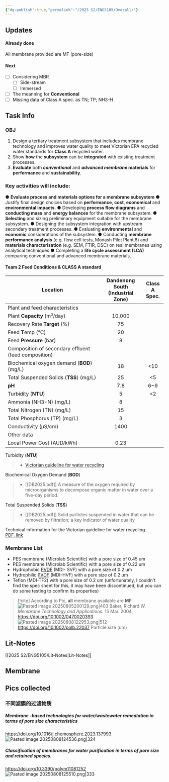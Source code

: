 ```yaml
---
{"dg-publish":true,"permalink":"/2025 S2/ENG5105/Overall/"}
---
```


## Updates
#### Already done

All membrane provided are MF (pore-size)
#### Next
- [ ] Considering MBR
	- [ ] Side-stream
	- [ ] Immersed

- [ ] The meanning for **Conventional** 
- [ ] Missing data of Class A spec. as TN; TP; NH3-H

## Task Info
### OBJ
1. Design a tertiary treatment subsystem that includes membrane technology and improves water quality to meet Victorian EPA recycled water standards for **Class A** recycled water.
2. Show **how** the **subsystem** can be **integrated** with existing treatment processes.
3. **Evaluate** both ***conventional*** and ***advanced membrane* materials** for **performance** and **sustainability**.
### Key activities will include:
● **Evaluate process and materials options for a membrane subsystem**
● Justify final design choices based on **performance**, **cost**, **economical** and **environmental impacts**.
● Developing **process flow diagrams** and **conducting mass** and **energy balances** for the membrane subsystem.
● **Selecting** and sizing preliminary equipment suitable for the membrane subsystem.
● Designing the subsystem integration with upstream secondary treatment processes.
● Evaluating **environmental** and **economic** considerations of the subsystem.
● Conducting **membrane performance analysis** (e.g. flow cell tests, Monash Pilot Plant.6) and **materials characterisation** (e.g. SEM, FTIR, DSC) on real membranes using analytical techniques
● Completing a **life cycle assessment (LCA)** comparing conventional and advanced membrane materials.

#### Team 2 Feed Conditions & CLASS A standard

| Location                                             | Dandenong South<br>(Industrial Zone) | Class A<br> Spec. |
| ---------------------------------------------------- | :----------------------------------: | :---------------: |
| Plant and feed characteristics                       |                                      |                   |
| Plant **Capacity** (m³/day)                          |                10,000                |                   |
| Recovery Rate **Target** (%)                         |                  75                  |                   |
| Feed **T**emp (°C)                                   |                  20                  |                   |
| Feed **Pressure** (bar)                              |                  8                   |                   |
| Composition of secondary effluent (feed composition) |                                      |                   |
| Biochemical oxygen demand (**BOD**) (mg/L)           |                  18                  |        <10        |
| Total Suspended Solids (**TSS**) (mg/L)              |                  25                  |        <5         |
| **pH**                                               |                 7.8                  |        6~9        |
| Turbidity (**NTU**)                                  |                  5                   |        <2         |
| Ammonia (NH3-N) (mg/L)                               |                  8                   |                   |
| Total Nitrogen (TN) (mg/L)                           |                  15                  |                   |
| Total Phosphorus (TP) (mg/L)                         |                  3                   |                   |
| Conductivity (µS/cm)                                 |                 1400                 |                   |
| Other data                                           |                                      |                   |
| Local Power Cost (AUD/kWh)                           |                 0.23                 |                   |

Turbidity (**NTU**)
> - [Victorian guideline for water recycling](https://www.epa.vic.gov.au/sites/default/files/2025-05/Victorian-guideline-for-water-recycling.pdf)
> 


Biochemical Oxygen Demand (**BOD**)
> - [[DB2025.pdf]]
> A measure of the oxygen required by microorganisms to decompose organic matter in water over a five-day period.


Total Suspended Solids (**TSS**)
> - [[DB2025.pdf]]
> Solid particles suspended in water that can be removed by filtration; a key indicator of water quality



Technical information for the Victorian guideline for water recycling
[PDF_link](https://www.epa.vic.gov.au/sites/default/files/epa/publications/1911-2.pdf)

### Membrane List
- PES membrane (Microlab Scientific) with a pore size of 0.45 um 
- PES membrane (Microlab Scientific) with a pore size of 0.22 um
- Hydrophobic [PVDF](https://mdimembrane.com/product/products/transfer-membranes/svf-pvdf-membrane/) (MDI- SVF) with a pore size of 0.2 um
- Hydrophilic [PVDF](https://mdimembrane.com/product/products/disc-filters/disc-filters-small/pvdf-membrane-disc-filter-type-hvf/) (MDI-HVF) with a pore size of 0.2 um
- Teflon (MDI-TF2) with a pore size of 0.2 um (unfortunately, I couldn't find the spec sheet for this, it may have been discontinued, but you can do some testing to confirm its properties)

> [!cite] According to Pic, **all** membrane available are **MF**
![Pasted image 20250805200129.png|403](/img/user/Attachments/ScreenShot/Pasted%20image%2020250805200129.png)
Baker, Richard W. _Membrane Technology and Applications_. 15 Mar. 2004, https://doi.org/10.1002/0470020393.
> ![Pasted image 20250808122953.png|512](/img/user/Attachments/ScreenShot/Pasted%20image%2020250808122953.png)
> https://doi.org/10.1002/polb.22037
> Particle size (um)

## **Lit-Notes**
[[2025 S2/ENG5105/Lit-Notes\|Lit-Notes]]

## Membrane

###

## Pics collected
### 不同滤膜的过滤物质
##### Membrane -based technologies for water/wastewater remediation in terms of pore size characteristics
https://doi.org/10.1016/j.chemosphere.2023.137993
![Pasted image 20250808124536.png|324](/img/user/Attachments/ScreenShot/Pasted%20image%2020250808124536.png)
##### Classification of membranes for water purification in terms of pore size and retained species.
https://doi.org/10.3390/polym11081252
![Pasted image 20250808125510.png|333](/img/user/Attachments/ScreenShot/Pasted%20image%2020250808125510.png)





